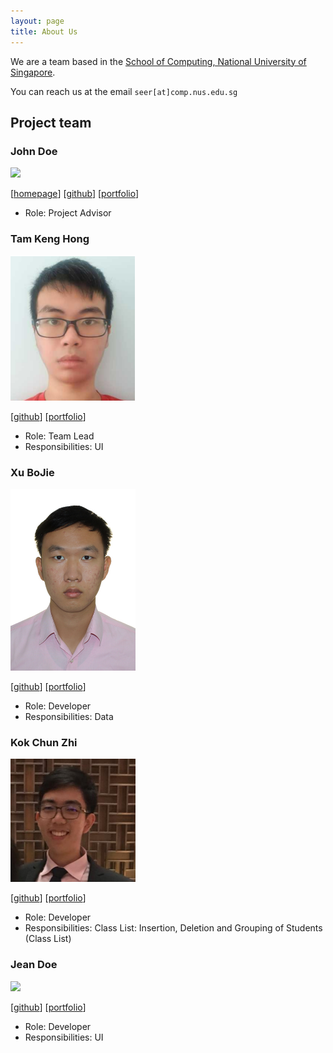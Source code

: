 ```yaml
---
layout: page
title: About Us
---
```


We are a team based in the [School of Computing, National University of Singapore](http://www.comp.nus.edu.sg).

You can reach us at the email `seer[at]comp.nus.edu.sg`

## Project team

### John Doe

<img src="images/johndoe.png" width="200px">

[[homepage](http://www.comp.nus.edu.sg/~damithch)]
[[github](https://github.com/johndoe)]
[[portfolio](team/johndoe.md)]

* Role: Project Advisor

### Tam Keng Hong

<img src="images/tamkenghong.png" width="200px">

[[github](http://github.com/TamKengHong)]
[[portfolio](team/tamkenghong.md)]

* Role: Team Lead
* Responsibilities: UI

### Xu BoJie

<img src="images/bojie3.png" width="200px">

[[github](http://github.com/bojie3)] 
[[portfolio](team/bojie3.md)]

* Role: Developer
* Responsibilities: Data

### Kok Chun Zhi

<img src="images/chunzkok.png" width="200px">

[[github](http://github.com/chunzkok)]
[[portfolio](team/chunzkok.md)]

* Role: Developer
* Responsibilities: Class List: Insertion, Deletion and Grouping of Students (Class List)


### Jean Doe

<img src="images/johndoe.png" width="200px">

[[github](http://github.com/johndoe)]
[[portfolio](team/johndoe.md)]

* Role: Developer
* Responsibilities: UI

